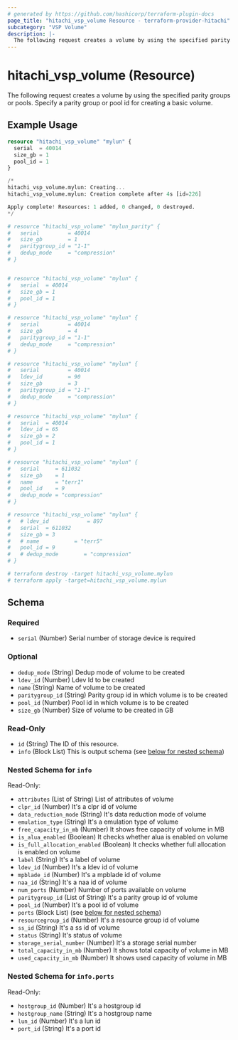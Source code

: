 ```yaml
---
# generated by https://github.com/hashicorp/terraform-plugin-docs
page_title: "hitachi_vsp_volume Resource - terraform-provider-hitachi"
subcategory: "VSP Volume"
description: |-
  The following request creates a volume by using the specified parity groups or pools. Specify a parity group or pool id for creating a basic volume.
---
```


# hitachi_vsp_volume (Resource)

The following request creates a volume by using the specified parity groups or pools. Specify a parity group or pool id for creating a basic volume.

## Example Usage

```terraform
resource "hitachi_vsp_volume" "mylun" {
  serial  = 40014
  size_gb = 1
  pool_id = 1
}

/*
hitachi_vsp_volume.mylun: Creating...
hitachi_vsp_volume.mylun: Creation complete after 4s [id=226]

Apply complete! Resources: 1 added, 0 changed, 0 destroyed.
*/

# resource "hitachi_vsp_volume" "mylun_parity" {
#   serial         = 40014
#   size_gb        = 1
#   paritygroup_id = "1-1"
#   dedup_mode     = "compression"
# }


# resource "hitachi_vsp_volume" "mylun" {
#   serial  = 40014
#   size_gb = 1
#   pool_id = 1
# }

# resource "hitachi_vsp_volume" "mylun" {
#   serial         = 40014
#   size_gb        = 4
#   paritygroup_id = "1-1"
#   dedup_mode     = "compression"
# }

# resource "hitachi_vsp_volume" "mylun" {
#   serial         = 40014
#   ldev_id        = 90
#   size_gb        = 3
#   paritygroup_id = "1-1"
#   dedup_mode     = "compression"
# }

# resource "hitachi_vsp_volume" "mylun" {
#   serial  = 40014
#   ldev_id = 65
#   size_gb = 2
#   pool_id = 1
# }

# resource "hitachi_vsp_volume" "mylun" {
#   serial     = 611032
#   size_gb    = 1
#   name       = "terr1"
#   pool_id    = 9
#   dedup_mode = "compression"
# }

# resource "hitachi_vsp_volume" "mylun" {
#   # ldev_id            = 897
#   serial  = 611032
#   size_gb = 3
#   # name           = "terr5"
#   pool_id = 9
#   # dedup_mode        = "compression"
# }

# terraform destroy -target hitachi_vsp_volume.mylun
# terraform apply -target=hitachi_vsp_volume.mylun
```

<!-- schema generated by tfplugindocs -->
## Schema

### Required

- `serial` (Number) Serial number of storage device is required

### Optional

- `dedup_mode` (String) Dedup mode of volume to be created
- `ldev_id` (Number) Ldev Id to be created
- `name` (String) Name of volume to be created
- `paritygroup_id` (String) Parity group id in which volume is to be created
- `pool_id` (Number) Pool id in which volume is to be created
- `size_gb` (Number) Size of volume to be created in GB

### Read-Only

- `id` (String) The ID of this resource.
- `info` (Block List) This is output schema (see [below for nested schema](#nestedblock--info))

<a id="nestedblock--info"></a>
### Nested Schema for `info`

Read-Only:

- `attributes` (List of String) List of attributes of volume
- `clpr_id` (Number) It's a clpr id of volume
- `data_reduction_mode` (String) It's data reduction mode of volume
- `emulation_type` (String) It's a emulation type of volume
- `free_capacity_in_mb` (Number) It shows free capacity of volume in MB
- `is_alua_enabled` (Boolean) It checks whether alua is enabled on volume
- `is_full_allocation_enabled` (Boolean) It checks whether full allocation is enabled on volume
- `label` (String) It's a label of volume
- `ldev_id` (Number) It's a ldev id of volume
- `mpblade_id` (Number) It's a mpblade id of volume
- `naa_id` (String) It's a naa id of volume
- `num_ports` (Number) Number of ports available on volume
- `paritygroup_id` (List of String) It's a parity group id of volume
- `pool_id` (Number) It's a pool id of volume
- `ports` (Block List) (see [below for nested schema](#nestedblock--info--ports))
- `resourcegroup_id` (Number) It's a resource group id of volume
- `ss_id` (String) It's a ss id of volume
- `status` (String) It's status of volume
- `storage_serial_number` (Number) It's a storage serial number
- `total_capacity_in_mb` (Number) It shows total capacity of volume in MB
- `used_capacity_in_mb` (Number) It shows used capacity of volume in MB

<a id="nestedblock--info--ports"></a>
### Nested Schema for `info.ports`

Read-Only:

- `hostgroup_id` (Number) It's a hostgroup id
- `hostgroup_name` (String) It's a hostgroup name
- `lun_id` (Number) It's a lun id
- `port_id` (String) It's a port id
